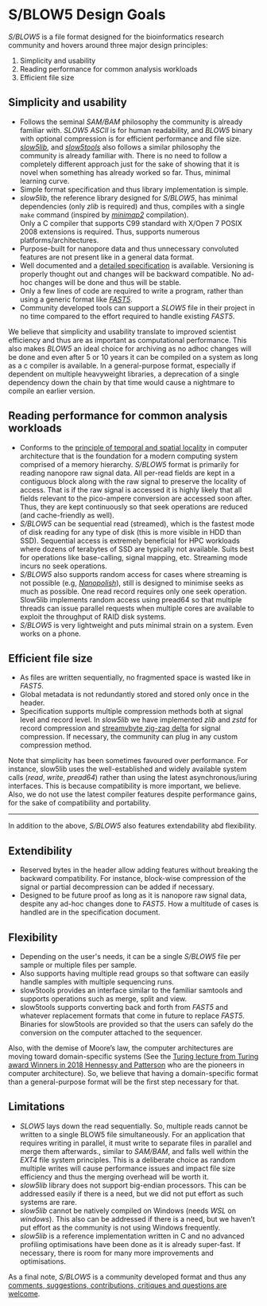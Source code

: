 # S/BLOW5 Design Goals

*S/BLOW5* is a file format designed for the bioinformatics research community and hovers around three major design principles:

1. Simplicity and usability
2. Reading performance for common analysis workloads
3. Efficient file size


## Simplicity and usability

- Follows the seminal *SAM/BAM* philosophy the community is already familiar with. *SLOW5 ASCII* is for human readability, and *BLOW5* binary with optional compression is for efficient performance and file size. [*slow5lib*](https://github.com/hasindu2008/slow5lib), and [*slow5tools*](https://github.com/hasindu2008/slow5tools) also follows a similar philosophy the community is already familiar with. There is no need to follow a completely different approach just for the sake of showing that it is novel when something has already worked so far. Thus, minimal learning curve.
- Simple format specification and thus library implementation is simple.
- *slow5lib*, the reference library designed for *S/BLOW5*, has minimal dependencies (only *zlib* is required)  and thus, compiles with a single `make` command (inspired by [*minimap2*](https://github.com/lh3/minimap2) compilation).  
Only a C compiler that supports C99 standard with X/Open 7 POSIX 2008 extensions is required. 
Thus, supports numerous platforms/architectures.
- Purpose-built for nanopore data and thus unnecessary convoluted features are not present like in a general data format.
- Well documented and a [detailed specification](https://hasindu2008.github.io/slow5specs/) is available. Versioning is properly thought out and changes will be backward compatible. No ad-hoc changes will be done and thus will be stable.
- Only a few lines of code are required to write a program, rather than using a generic format like [*FAST5*](https://hasindu2008.github.io/slow5specs/fast5_demystified.pdf). 
- Community developed tools can support a *SLOW5* file in their project in no time compared to the effort required to handle existing *FAST5*.

We believe that simplicity and usability translate to improved scientist efficiency and thus are as important as computational performance. This also makes *BLOW5* an ideal choice for archiving as no adhoc changes will be done and even after 5 or 10 years it can be compiled on a system as long as a c compiler is available. In a general-purpose format, especially if dependent on multiple heavyweight libraries, a deprecation of a single dependency down the chain by that time would cause a nightmare to compile an earlier version.

## Reading performance for common analysis workloads
- Conforms to the [principle of temporal and spatial locality](https://en.wikipedia.org/wiki/Locality_of_reference) in computer architecture that is the foundation for a modern computing system comprised of a memory hierarchy. *S/BLOW5* format is primarily for reading nanopore raw signal data. All per-read fields are kept in a contiguous block along with the raw signal to preserve the locality of access. That is if the raw signal is accessed it is highly likely that all fields relevant to the pico-ampere conversion are accessed soon after. Thus, they are kept continuously so that seek operations are reduced (and cache-friendly as well).
- *S/BLOW5* can be sequential read (streamed), which is the fastest mode of disk reading for any type of disk (this is more visible in HDD than SSD). Sequential access is extremely beneficial for HPC workloads where dozens of terabytes of SSD are typically not available. Suits best for operations like base-calling, signal mapping, etc. Streaming mode incurs no seek operations.
- *S/BLOW5* also supports random access for cases where streaming is not possible (e.g, [*Nanopolish*](https://github.com/jts/nanopolish)), still is designed to minimise seeks as much as possible. One read record requires only one seek operation. Slow5lib implements random access using  pread64 so that multiple threads can issue parallel requests when multiple cores are available to exploit the throughput of RAID disk systems.
- *S/BLOW5* is very lightweight and puts minimal strain on a system. Even works on a phone.


## Efficient file size
- As files are written sequentially, no fragmented space is wasted like in *FAST5*.
- Global metadata is not redundantly stored and stored only once in the header.
- Specification supports multiple compression methods both at signal level and record level. In *slow5lib* we have implemented *zlib* and *zstd* for record compression and [streamvbyte zig-zag delta](https://github.com/lemire/streamvbyte/) for signal compression. If necessary, the community can plug in any custom compression method.

Note that simplicity has been sometimes favoured over performance. For instance, slow5lib uses the well-established and widely available system calls (*read*, *write*, *pread64*) rather than using the latest asynchronous/iuring interfaces. This is because compatibility is more important, we believe. Also, we do not use the latest compiler features despite performance gains, for the sake of compatibility and portability. 

---

In addition to the above, *S/BLOW5* also features extendability abd flexibility.

## Extendibility
-	Reserved bytes in the header allow adding features without breaking the backward compatibility. For instance, block-wise compression of the signal or partial decompression can be added if necessary.
-	Designed to be future proof as long as it is nanopore raw signal data, despite any ad-hoc changes done to *FAST5*. How a multitude of cases is handled are in the specification document.

## Flexibility
-	Depending on the user's needs, it can be a single *S/BLOW5* file per sample or multiple files per sample.
-	Also supports having multiple read groups so that software can easily handle samples with multiple sequencing runs. 
-	slow5tools provides an interface similar to the familiar samtools and supports operations such as merge, split and view.
-	slow5tools supports converting back and forth from *FAST5* and whatever replacement formats that come in future to replace *FAST5*. Binaries for slow5tools are provided so that the users can safely do the conversion on the computer attached to the sequencer. 

Also, with the demise of Moore’s law, the computer architectures are moving toward domain-specific systems (See the [Turing lecture from Turing award Winners in 2018 Hennessy and Patterson](https://www.acm.org/hennessy-patterson-turing-lecture) who are the pioneers in computer architecture). So, we believe that having a domain-specific format than a general-purpose format will be the first step necessary for that.


## Limitations

- *SLOW5* lays down the read sequentially. So, multiple reads cannot be written to a single BLOW5 file simultaneously. For an application that requires writing in parallel, it must write to separate files in parallel and merge them afterwards., similar to *SAM/BAM*, and falls well within the *EXT4* file system principles. This is a deliberate choice as random multiple writes will cause performance issues and impact file size efficiency and thus the merging overhead will be worth it.
- *slow5lib* library does not support big-endian processors. This can be addressed easily if there is a need, but we did not put effort as such systems are rare.
-	*slow5lib* cannot be natively compiled on Windows (needs *WSL* on *windows*). This also can be addressed if there is a need, but we haven’t put effort as the community is not using Windows frequently.
- *slow5lib* is a reference implementation written in C and no advanced profiling optimisations have been done as it is already super-fast. If necessary, there is room for many more improvements and optimisations.

As a final note, *S/BLOW5* is a community developed format and thus any [comments, suggestions, contributions, critiques and questions are welcome](https://github.com/hasindu2008/slow5specs/issues). 


